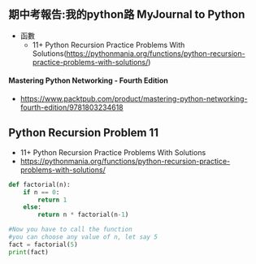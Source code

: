 ## 期中考報告:我的python路 MyJournal to Python
- 函數
  - 11+ Python Recursion Practice Problems With Solutions(https://pythonmania.org/functions/python-recursion-practice-problems-with-solutions/)


#### Mastering Python Networking - Fourth Edition
- https://www.packtpub.com/product/mastering-python-networking-fourth-edition/9781803234618


## Python Recursion Problem 11
- 11+ Python Recursion Practice Problems With Solutions
- https://pythonmania.org/functions/python-recursion-practice-problems-with-solutions/
```python
def factorial(n):
    if n == 0:
        return 1
    else:
        return n * factorial(n-1)

#Now you have to call the function
#you can choose any value of n, let say 5
fact = factorial(5)
print(fact)
```
